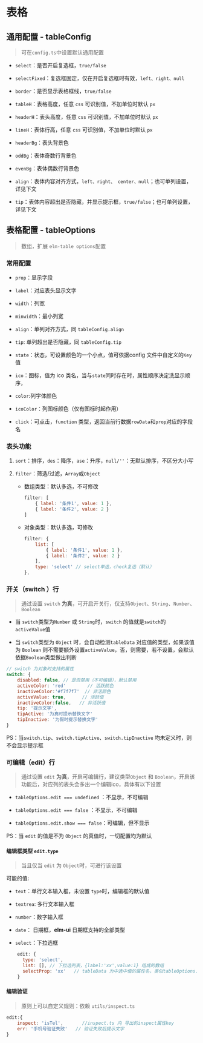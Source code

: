 # 表格

## 通用配置 - tableConfig

> 可在`config.ts`中设置默认通用配置

- `select`：是否开启复选框，`true/false`

- `selectFixed`：复选框固定，仅在开启复选框时有效，`left、right、null`

- `border`：是否显示表格框线，`true/false`

- `tableH`：表格高度，任意 `css` 可识别值，不加单位时默认 `px`

- `headerH`：表头高度，任意 `css` 可识别值，不加单位时默认 `px`

- `lineH`：表体行高，任意 `css` 可识别值，不加单位时默认 `px`

- `headerBg`：表头背景色

- `oddBg`：表体奇数行背景色

- `evenBg`：表体偶数行背景色

- `align`：表体内容对齐方式，`left、right、 center、null`；也可单列设置，详见下文

- `tip`：表体内容超出是否隐藏，并显示提示框，`true/false`；也可单列设置，详见下文

## 表格配置 - tableOptions

> 数组，扩展 `elm-table options`配置

### 常用配置

- `prop`：显示字段

- `label`：对应表头显示文字

- `width`：列宽

- `minwidth`：最小列宽

- `align`：单列对齐方式，同 `tableConfig.align`

- `tip`: 单列超出是否隐藏，同 `tableConfig.tip`

- `state`：状态，可设置颜色的一个小点，值可依据config 文件中自定义的`Key`值

- `ico`：图标，值为 ico 类名，当与`state`同时存在时，属性顺序决定洗显示顺序，

- `color`:列字体颜色

- `icoColor`：列图标颜色（仅有图标时起作用）

- `click`：可点击，`function` 类型，返回当前行数据`rowData`和`prop`对应的字段名

### 表头功能

1. `sort`：排序，`des`：降序，`ase`：升序，`null/''`：无默认排序，不区分大小写

2. `filter`：筛选/过滤，`Array`或`Object`

    - 数组类型：默认多选，不可修改

        ```js
        filter: [
            { label: '条件1', value: 1 },
            { label: '条件2', value: 2 }
        ]
        ```

    - 对象类型：默认多选，可修改

        ```js
        filter: {
            list: [
                { label: '条件1', value: 1 },
                { label: '条件2', value: 2 }
            ],
            type: 'select' // select单选，check复选（默认）
        },
        ```

### 开关（switch ）行

> 通过设置 `switch` **为真**，可开启开关行，仅支持`Object`、`String`、`Number`、`Boolean`

- 当 `switch`类型为`Number` 或 `String`时，`switch` 的值就是`switch`的 `activeValue`值

- 当 `switch`类型为 `Object` 时，会自动检测`tableData` 对应值的类型，如果该值为 `Boolean` 则不需要额外设置`activeValue`，否，则需要，若不设置，会默认依据`Boolean`类型做出判断

```js
// switch 为对象时支持的属性
switch: {
    disabled: false, // 是否禁用（不可编辑），默认禁用
    activeColor: 'red'        // 活跃颜色
    inactiveColor:'#f7f7f7'  // 非活颜色
    activeValue: true,      // 活跃值
    inactiveColor:false,   // 非活跃值
    tip: '提示文字',       
    tipActive: '为真时提示替换文字'
    tipInactive: '为假时提示替换文字'
}
```
PS：当`switch.tip`、`switch.tipActive`、`switch.tipInactive`    均未定义时，则不会显示提示框

### 可编辑（edit）行 

> 通过设置 `edit` **为真**，开启可编辑行，建议类型`Object` 和 `Boolean`，开启该功能后，对应列的表头会多出一个编辑ico，具体有以下设置

- `tableOptions.edit === undefined` ：不显示，不可编辑 

- `tableOptions.edit === false` ：不显示，不可编辑 

- `tableOptions.edit.show === false`：可编辑，但不显示

PS：当 `edit` 的值是不为 `Object` 的真值时，一切配置均为默认

#### 编辑框类型 `edit.type`

> 当且仅当 `edit` 为 `Object`时，可进行该设置

可能的值:

- `text`：单行文本输入框，未设置 `type`时，编辑框的默认值

- `textrea`:   多行文本输入框

- `number`：数字输入框

- `date`： 日期框，**elm-ui** 日期框支持的全部类型

- `select`：下拉选框

```js
    edit: {
      type: 'select',
      list: [], // 下拉选列表，{label:'xx',value:1} 组成的数组
      selectProp: 'xx'   // tableData 为中选中值的属性名，类似tableOptions.prop，数组则为多选，否则为单选
    }
```

#### 编辑验证 

> 原则上可以自定义规则：依赖 `utils/inspect.ts`

```js
edit:{
    inspect: 'isTel',       //inspect.ts 内 导出的inspect属性key
    err: '手机号验证失败'   // 验证失败后提示文字
}
```







